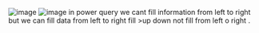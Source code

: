 ![image](https://github.com/princit/NED-Academy/assets/29123911/e738ba92-7921-4e6a-a9f1-5896a34f6cd9)
![image](https://github.com/princit/NED-Academy/assets/29123911/1880b5a5-913d-42e5-9a7b-b3e13e9f8ee3)
in power query we cant fill information from left to right 
but we can fill data from left to right
fill >up down 
not fill from left o right .


















